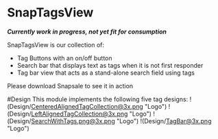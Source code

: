 # SnapTagsView

***Currently work in progress, not yet fit for consumption***

SnapTagsView is our collection of:
- Tag Buttons with an on/off button
- Search bar that displays text as tags when it is not first responder
- Tag bar view that acts as a stand-alone search field using tags

Please download Snapsale to see it in action



#Design
This module implements the following five tag designs:
!(Design/CenteredAlignedTagCollection@3x.png "Logo")
!(Design/LeftAlignedTagCollection@3x.png "Logo")
!(Design/SearchWithTags.png@3x.png "Logo")
!(Design/TagBar@3x.png "Logo")

